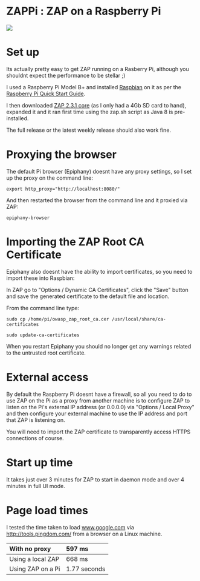 # ZAPPi : ZAP on a Raspberry Pi

<img src='https://raw.githubusercontent.com/wiki/zaproxy/zaproxy/images/zap-pi.png' />

# Set up

Its actually pretty easy to get ZAP running on a Rasberry Pi, although you shouldnt expect the performance to be stellar ;)

I used a Raspberry Pi Model B+ and installed [Raspbian](http://www.raspbian.org/) on it as per the [Raspberry Pi Quick Start Guide](http://www.raspberrypi.org/help/quick-start-guide/).

I then downloaded [ZAP 2.3.1 core](https://github.com/zaproxy/zaproxy/wiki/Downloads?tm=2#ZAP_2.3.1_Core) (as I only had a 4Gb SD card to hand), expanded it and it ran first time using the zap.sh script as Java 8 is pre-installed.

The full release or the latest weekly release should also work fine.

# Proxying the browser

The default Pi browser (Epiphany) doesnt have any proxy settings, so I set up the proxy on the command line:
```
export http_proxy="http://localhost:8080/"
```
And then restarted the browser from the command line and it proxied via ZAP:
```
epiphany-browser
```

# Importing the ZAP Root CA Certificate

Epiphany also doesnt have the ability to import certificates, so you need to import these into Raspbian:

In ZAP go to "Options / Dynamic CA Certificates", click the "Save" button and save the generated certificate to the default file and location.

From the command line type:
```
sudo cp /home/pi/owasp_zap_root_ca.cer /usr/local/share/ca-certificates

sudo update-ca-certificates
```
When you restart Epiphany you should no longer get any warnings related to the untrusted root certificate.

# External access

By default the Raspberry Pi doesnt have a firewall, so all you need to do to use ZAP on the Pi as a proxy from another machine is to configure ZAP to listen on the Pi's external IP address (or 0.0.0.0) via "Options / Local Proxy" and then configure your external machine to use the IP address and port that ZAP is listening on.

You will need to import the ZAP certificate to transparently access HTTPS connections of course.

# Start up time

It takes just over 3 minutes for ZAP to start in daemon mode and over 4 minutes in full UI mode.

# Page load times

I tested the time taken to load www.google.com via http://tools.pingdom.com/ from a browser on a Linux machine.

| With no proxy | 597 ms |
|:--------------|:-------|
| Using a local ZAP | 668 ms |
| Using ZAP on a Pi | 1.77 seconds |
